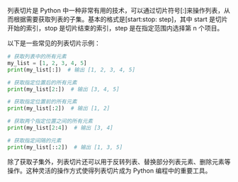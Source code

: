 列表切片是 Python 中一种非常有用的技术，可以通过切片符号[:]来操作列表，从而根据需要获取列表的子集。基本的格式是[start:stop: step]，其中 start 是切片开始的索引，stop 是切片结束的索引，step 是在指定范围内选择第 n 个项目。

以下是一些常见的列表切片示例：

```python
# 获取列表中的所有元素
my_list = [1, 2, 3, 4, 5]
print(my_list[:])  # 输出 [1, 2, 3, 4, 5]

# 获取指定位置后的所有元素
print(my_list[2:])  # 输出 [3, 4, 5]

# 获取指定位置前的所有元素
print(my_list[:2])  # 输出 [1, 2]

# 获取两个指定位置之间的所有元素
print(my_list[2:4])  # 输出 [3, 4]

# 获取指定间隔的元素
print(my_list[::2])  # 输出 [1, 3, 5]
```

除了获取子集外，列表切片还可以用于反转列表、替换部分列表元素、删除元素等操作。这种灵活的操作方式使得列表切片成为 Python 编程中的重要工具。